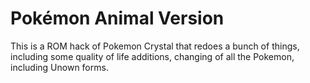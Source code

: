 # Pokémon Animal Version

This is a ROM hack of Pokemon Crystal that redoes a bunch of things, including some quality of life additions, changing of all the Pokemon, including Unown forms.
